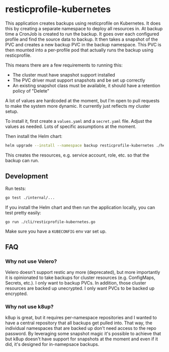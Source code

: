 # resticprofile-kubernetes

This application creates backups using resticprofile on Kubernetes. It does
this by creating a separate namespace to deploy all resources in. At backup
time a CronJob is created to run the backup. It goes over each configured
profile and find the source data to backup. It then takes a snapshot of the PVC
and creates a new backup PVC in the backup namespace. This PVC is then mounted
into a per-profile pod that actually runs the backup using resticprofile.

This means there are a few requirements to running this:

* The cluster must have snapshot support installed
* The PVC driver must support snapshots and be set up correctly
* An existing snapshot class must be available, it should have a retention
  policy of "Delete"

A lot of values are hardcoded at the moment, but I'm open to pull requests to
make the system more dynamic. It currently just reflects my cluster setup.

To install it, first create a `values.yaml` and a `secret.yaml` file. Adjust
the values as needed. Lots of specific assumptions at the moment.

Then install the Helm chart:

```bash
helm upgrade --install --namespace backup resticprofile-kubernetes ./helm/charts/resticprofile-kubernetes -f secrets.yaml -f values.yaml
````

This creates the resources, e.g. service account, role, etc. so that the backup
can run.

## Development

Run tests:

```bash
go test ./internal/...
```

If you install the Helm chart and then run the application locally, you can
test pretty easily:

```
go run ./cli/resticprofile-kubernetes.go
```

Make sure you have a `KUBECONFIG` env var set up.


## FAQ

### Why not use Velero?

Velero doesn't support restic any more (deprecated), but more importantly it is
opinionated to take backups for cluster resources (e.g. ConfigMaps, Secrets,
etc.). I only want to backup PVCs. In addition, those cluster resources are
backed up unecrypted. I only want PVCs to be backed up encrypted.

### Why not use k8up?

k8up is great, but it requires per-namespace repositories and I wanted to have
a central repository that all backups get pulled into. That way, the individual
namespaces that are backed up don't need access to the repo password. By
leveraging some snapshot magic it's possible to achieve that but k8up doesn't
have support for snapshots at the moment and even if it did, it's designed for
in-namepsace backups.

